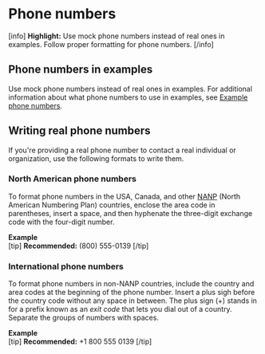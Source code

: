 # Phone numbers

[info] **Highlight:** Use mock phone numbers instead of real ones in examples. Follow proper formatting for phone numbers. [/info]  

## Phone numbers in examples

Use mock phone numbers instead of real ones in examples. For additional information about what phone numbers to use in examples, see [Example phone numbers](https://make.wordpress.org/docs/style-guide/formatting/examples/#example-phone-numbers).  

## Writing real phone numbers

If you're providing a real phone number to contact a real individual or organization, use the following formats to write them.

### North American phone numbers

To format phone numbers in the USA, Canada, and other [NANP](https://wikipedia.org/wiki/North_American_Numbering_Plan) (North American Numbering Plan) countries, enclose the area code in parentheses, insert a space, and then hyphenate the three-digit exchange code with the four-digit number.

**Example**  
[tip] **Recommended:** (800) 555-0139 [/tip]  

### International phone numbers

To format phone numbers in non-NANP countries, include the country and area codes at the beginning of the phone number. Insert a plus sigh before the country code without any space in between. The plus sign (+) stands in for a prefix known as an *exit code* that lets you dial out of a country. Separate the groups of numbers with spaces.

**Example**  
[tip] **Recommended:** +1 800 555 0139 [/tip]  
